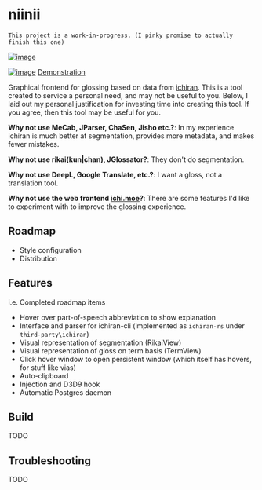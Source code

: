 # niinii
`This project is a work-in-progress. (I pinky promise to actually finish this one)`

[![image](https://user-images.githubusercontent.com/2091886/135916292-64d1bdc0-db0d-4cd1-a7bc-4e4041464e48.png)]()

[![image](https://user-images.githubusercontent.com/2091886/124209159-04d6fa00-dab7-11eb-9ebf-32433e46db7c.png)](https://streamable.com/oeooyw)
[Demonstration](https://streamable.com/oeooyw)

Graphical frontend for glossing based on data from [ichiran](https://github.com/tshatrov/ichiran). 
This is a tool created to service a personal need, and may not be useful to you.
Below, I laid out my personal justification for investing time into creating
this tool. If you agree, then this tool may be useful for you.

**Why not use MeCab, JParser, ChaSen, Jisho etc.?**: In my experience ichiran is
much better at segmentation, provides more metadata, and makes fewer mistakes.

**Why not use rikai(kun|chan), JGlossator?**: They don't do segmentation.

**Why not use DeepL, Google Translate, etc.?**: I want a gloss, not a translation tool.

**Why not use the web frontend [ichi.moe](https://ichi.moe)?**: 
There are some features I'd like to experiment with to improve the glossing experience.

## Roadmap
- Style configuration
- Distribution

## Features
i.e. Completed roadmap items
- Hover over part-of-speech abbreviation to show explanation
- Interface and parser for ichiran-cli (implemented as `ichiran-rs` under `third-party\ichiran`)
- Visual representation of segmentation (RikaiView)
- Visual representation of gloss on term basis (TermView)
- Click hover window to open persistent window (which itself has hovers, for stuff like vias)
- Auto-clipboard
- Injection and D3D9 hook
- Automatic Postgres daemon

## Build
TODO

## Troubleshooting
TODO
